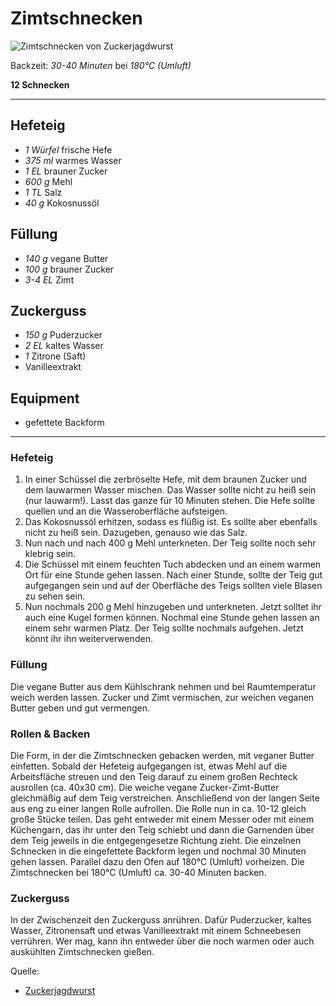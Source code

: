 # Zimtschnecken

![Zimtschnecken von Zuckerjagdwurst](https://assets.zuckerjagdwurst.com/1kyvyan1hio8flm93m7gdj5biao3/2220/1402/55/true/center/R201_Vegane_Zimtschnecken-18.webp)

Backzeit: *30-40 Minuten* bei *180°C (Umluft)*

**12 Schnecken**

---

## Hefeteig

- *1 Würfel* frische Hefe
- *375 ml* warmes Wasser
- *1 EL* brauner Zucker
- *600 g* Mehl
- *1 TL* Salz
- *40 g* Kokosnussöl

## Füllung

- *140 g* vegane Butter
- *100 g* brauner Zucker
- *3-4 EL* Zimt

## Zuckerguss

- *150 g* Puderzucker
- *2 EL* kaltes Wasser
- *1* Zitrone (Saft)
- Vanilleextrakt

## Equipment

- gefettete Backform

---

### Hefeteig

1. In einer Schüssel die zerbröselte Hefe, mit dem braunen Zucker und dem lauwarmen Wasser mischen. Das Wasser sollte nicht zu heiß sein (nur lauwarm!). Lasst das ganze für 10 Minuten stehen. Die Hefe sollte quellen und an die Wasseroberfläche aufsteigen.
2. Das Kokosnussöl erhitzen, sodass es flüßig ist. Es sollte aber ebenfalls nicht zu heiß sein. Dazugeben, genauso wie das Salz.
3. Nun nach und nach 400 g Mehl unterkneten. Der Teig sollte noch sehr klebrig sein.
4. Die Schüssel mit einem feuchten Tuch abdecken und an einem warmen Ort für eine Stunde gehen lassen. Nach einer Stunde, sollte der Teig gut aufgegangen sein und auf der Oberfläche des Teigs sollten viele Blasen zu sehen sein.
5. Nun nochmals 200 g Mehl hinzugeben und unterkneten. Jetzt solltet ihr auch eine Kugel formen können. Nochmal eine Stunde gehen lassen an einem sehr warmen Platz. Der Teig sollte nochmals aufgehen. Jetzt könnt ihr ihn weiterverwenden.

### Füllung

Die vegane Butter aus dem Kühlschrank nehmen und bei Raumtemperatur weich werden lassen. Zucker und Zimt vermischen, zur weichen veganen Butter geben und gut vermengen.

### Rollen & Backen

Die Form, in der die Zimtschnecken gebacken werden, mit veganer Butter einfetten. Sobald der Hefeteig aufgegangen ist, etwas Mehl auf die Arbeitsfläche streuen und den Teig darauf zu einem großen Rechteck ausrollen (ca. 40x30 cm).
Die weiche vegane Zucker-Zimt-Butter gleichmäßig auf dem Teig verstreichen. Anschließend von der langen Seite aus eng zu einer langen Rolle aufrollen.
Die Rolle nun in ca. 10-12 gleich große Stücke teilen. Das geht entweder mit einem Messer oder mit einem Küchengarn, das ihr unter den Teig schiebt und dann die Garnenden über dem Teig jeweils in die entgegengesetze Richtung zieht. Die einzelnen Schnecken in die eingefettete Backform legen und nochmal 30 Minuten gehen lassen. Parallel dazu den Ofen auf 180°C (Umluft) vorheizen.
Die Zimtschnecken bei 180°C (Umluft) ca. 30-40 Minuten backen.

### Zuckerguss

In der Zwischenzeit den Zuckerguss anrühren. Dafür Puderzucker, kaltes Wasser, Zitronensaft und etwas Vanilleextrakt mit einem Schneebesen verrühren. Wer mag, kann ihn entweder über die noch warmen oder auch auskühlten Zimtschnecken gießen.

Quelle:
- [Zuckerjagdwurst](https://www.zuckerjagdwurst.com/de/rezepte/einfach-und-gelingsicher-vegane-zimtschnecken)

